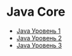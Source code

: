 # Java Core

+ [Java Уровень 1](lvl1/JavaLevel1.md)
+ [Java Уровень 2](lvl2/JavaLevel2.md)
+ [Java Уровень 3](lvl3/JavaLevel3.md)
